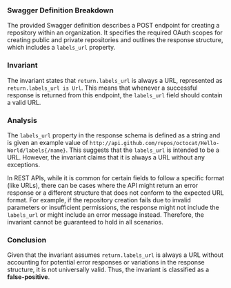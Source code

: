 ### Swagger Definition Breakdown
The provided Swagger definition describes a POST endpoint for creating a repository within an organization. It specifies the required OAuth scopes for creating public and private repositories and outlines the response structure, which includes a `labels_url` property.

### Invariant
The invariant states that `return.labels_url` is always a URL, represented as `return.labels_url is Url`. This means that whenever a successful response is returned from this endpoint, the `labels_url` field should contain a valid URL.

### Analysis
The `labels_url` property in the response schema is defined as a string and is given an example value of `http://api.github.com/repos/octocat/Hello-World/labels{/name}`. This suggests that the `labels_url` is intended to be a URL. However, the invariant claims that it is always a URL without any exceptions. 

In REST APIs, while it is common for certain fields to follow a specific format (like URLs), there can be cases where the API might return an error response or a different structure that does not conform to the expected URL format. For example, if the repository creation fails due to invalid parameters or insufficient permissions, the response might not include the `labels_url` or might include an error message instead. Therefore, the invariant cannot be guaranteed to hold in all scenarios.

### Conclusion
Given that the invariant assumes `return.labels_url` is always a URL without accounting for potential error responses or variations in the response structure, it is not universally valid. Thus, the invariant is classified as a **false-positive**.
